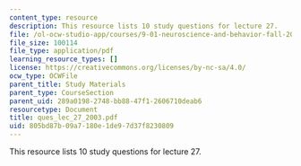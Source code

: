 ```yaml
---
content_type: resource
description: This resource lists 10 study questions for lecture 27.
file: /ol-ocw-studio-app/courses/9-01-neuroscience-and-behavior-fall-2003/805bd87b09a7180e1de97d37f8230809_ques_lec_27_2003.pdf
file_size: 100114
file_type: application/pdf
learning_resource_types: []
license: https://creativecommons.org/licenses/by-nc-sa/4.0/
ocw_type: OCWFile
parent_title: Study Materials
parent_type: CourseSection
parent_uid: 289a0198-2748-bb88-47f1-2606710deab6
resourcetype: Document
title: ques_lec_27_2003.pdf
uid: 805bd87b-09a7-180e-1de9-7d37f8230809
---
```

This resource lists 10 study questions for lecture 27.